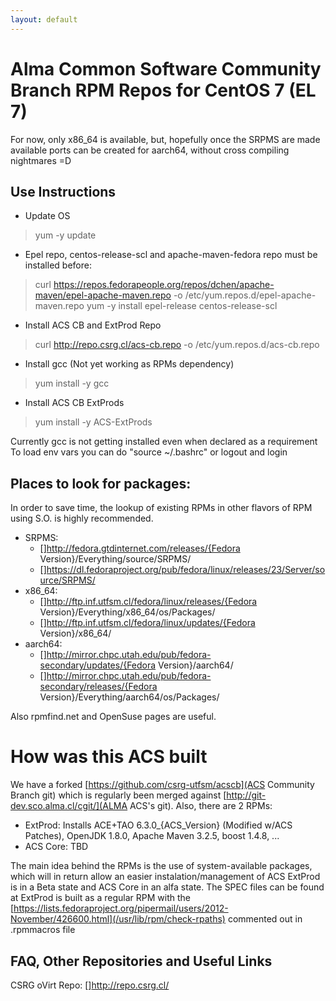 ```yaml
---
layout: default
---
```


# [](#header-1) Alma Common Software Community Branch RPM Repos for CentOS 7 (EL 7)
For now, only x86_64 is available, but, hopefully once the SRPMS are made available
ports can be created for aarch64, without cross compiling nightmares =D


## [](#header-2) Use Instructions

* Update OS
> yum -y update

* Epel repo, centos-release-scl and apache-maven-fedora repo must be installed before:
> curl https://repos.fedorapeople.org/repos/dchen/apache-maven/epel-apache-maven.repo -o /etc/yum.repos.d/epel-apache-maven.repo
> yum -y install epel-release centos-release-scl

* Install ACS CB and ExtProd Repo
> curl http://repo.csrg.cl/acs-cb.repo -o /etc/yum.repos.d/acs-cb.repo
* Install gcc (Not yet working as RPMs dependency)
> yum install -y gcc
* Install ACS CB ExtProds
> yum install -y ACS-ExtProds 

Currently gcc is not getting installed even when declared as a requirement
To load env vars you can do "source ~/.bashrc" or logout and login

## [](#header-3) Places to look for packages:
In order to save time, the lookup of existing RPMs in other flavors of RPM using S.O. is highly recommended.

* SRPMS: 
  - []http://fedora.gtdinternet.com/releases/{Fedora Version}/Everything/source/SRPMS/
  - []https://dl.fedoraproject.org/pub/fedora/linux/releases/23/Server/source/SRPMS/
* x86_64: 
  - []http://ftp.inf.utfsm.cl/fedora/linux/releases/{Fedora Version}/Everything/x86_64/os/Packages/
  - []http://ftp.inf.utfsm.cl/fedora/linux/updates/{Fedora Version}/x86_64/
* aarch64:
  - []http://mirror.chpc.utah.edu/pub/fedora-secondary/updates/{Fedora Version}/aarch64/
  - []http://mirror.chpc.utah.edu/pub/fedora-secondary/releases/{Fedora Version}/Everything/aarch64/os/Packages/

Also rpmfind.net and OpenSuse pages are useful.

# [](#header-4) How was this ACS built

We have a forked [https://github.com/csrg-utfsm/acscb](ACS Community Branch git) which is regularly been merged against [http://git-dev.sco.alma.cl/cgit/](ALMA ACS's git).
Also, there are 2 RPMs:
 - ExtProd: Installs ACE+TAO 6.3.0_{ACS_Version} (Modified w/ACS Patches), OpenJDK 1.8.0, Apache Maven 3.2.5, boost 1.4.8, ... 
 - ACS Core: TBD


The main idea behind the RPMs is the use of system-available packages, which will in return allow an easier instalation/management of ACS
ExtProd is in a Beta state and ACS Core in an alfa state. The SPEC files can be found at [](https://github.com/LeoXDXp/acs-rpm)
ExtProd is built as a regular  RPM with the [https://lists.fedoraproject.org/pipermail/users/2012-November/426600.html](/usr/lib/rpm/check-rpaths) commented out in .rpmmacros file

## [](#header-5) FAQ, Other Repositories and Useful Links

CSRG oVirt Repo: []http://repo.csrg.cl/
